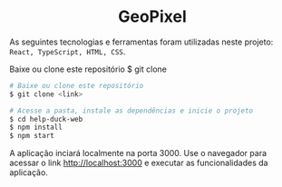 <h1 align="center"> 
  GeoPixel
</h1>

As seguintes tecnologias e ferramentas foram utilizadas neste projeto: `React, TypeScript, HTML, CSS`.

 Baixe ou clone este repositório
$ git clone <link>

```bash
# Baixe ou clone este repositório
$ git clone <link>

# Acesse a pasta, instale as dependências e inicie o projeto
$ cd help-duck-web
$ npm install
$ npm start
```

A aplicação inciará localmente na porta 3000. Use o navegador para acessar o link [http://localhost:3000](http://localhost:3000) e executar as funcionalidades da aplicação.